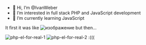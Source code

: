 - 👋 Hi, I’m @IvanWeber
- 👀 I’m interested in full stack PHP and JavaScript development
- 🌱 I’m currently learning JavaScript

<!---
IvanWeber/IvanWeber is a ✨ special ✨ repository because its `README.md` (this file) appears on your GitHub profile.
You can click the Preview link to take a look at your changes.
--->
It first it was like
![изображение](https://github.com/user-attachments/assets/253f13a4-9245-41c2-a093-25d3b274ac4d)
but then...


![php-el-for-real-1](https://github.com/user-attachments/assets/153fb387-e32d-472b-9f6c-2e2833f36f9a)
![php-el-for-real-2](https://github.com/user-attachments/assets/7366a86e-7367-42e3-917c-d28d036f6a19)
:(((
